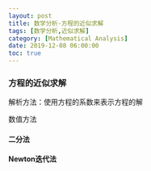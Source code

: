 ```yaml
---
layout: post
title: 数学分析-方程的近似求解
tags: [数学分析,近似求解]
category: [Mathematical Analysis]
date: 2019-12-08 06:00:00
toc: true
---
```


### 方程的近似求解

解析方法：使用方程的系数来表示方程的解

数值方法

#### 二分法

#### Newton迭代法

